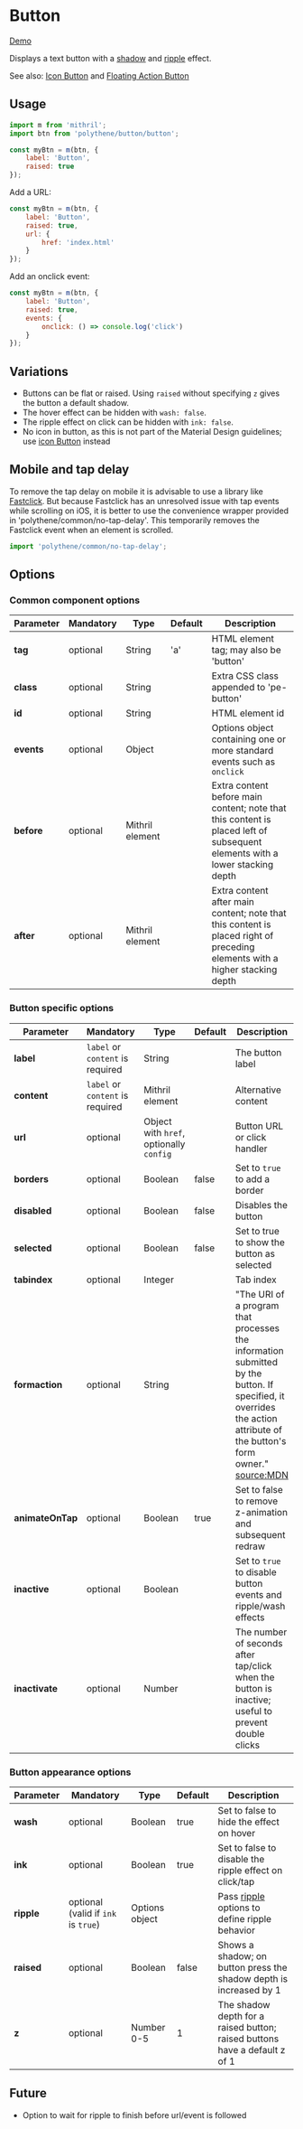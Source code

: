 # Button
<a class="btn-demo" href="http://arthurclemens.github.io/Polythene-examples/index.html#/button">Demo</a>

Displays a text button with a [shadow](#shadow) and [ripple](#ripple) effect.

See also: [Icon Button](#icon-button) and [Floating Action Button](#fab)

## Usage

~~~javascript
import m from 'mithril';
import btn from 'polythene/button/button';

const myBtn = m(btn, {
    label: 'Button',
    raised: true
});
~~~

Add a URL:

~~~javascript
const myBtn = m(btn, {
    label: 'Button',
    raised: true,
    url: {
        href: 'index.html'
    }
});
~~~

Add an onclick event:

~~~javascript
const myBtn = m(btn, {
    label: 'Button',
    raised: true,
    events: {
        onclick: () => console.log('click')
    }
});
~~~

## Variations

* Buttons can be flat or raised. Using `raised` without specifying `z` gives the button a default shadow.
* The hover effect can be hidden with `wash: false`.
* The ripple effect on click can be hidden with `ink: false`.
* No icon in button, as this is not part of the Material Design guidelines; use [icon Button](#icon-button) instead


## Mobile and tap delay

To remove the tap delay on mobile it is advisable to use a library like [Fastclick](https://github.com/ftlabs/fastclick). But because Fastclick has an unresolved issue with tap events while scrolling on iOS, it is better to use the convenience wrapper provided in 'polythene/common/no-tap-delay'. This temporarily removes the Fastclick event when an element is scrolled.

~~~javascript
import 'polythene/common/no-tap-delay';
~~~


## Options

### Common component options

| **Parameter** |  **Mandatory** | **Type** | **Default** | **Description** |
| ------------- | -------------- | -------- | ----------- | --------------- |
| **tag** | optional | String | 'a' | HTML element tag; may also be 'button' |
| **class** | optional | String |  | Extra CSS class appended to 'pe-button' |
| **id** | optional | String | | HTML element id |
| **events** | optional | Object | | Options object containing one or more standard events such as `onclick` |
| **before** | optional | Mithril element | | Extra content before main content; note that this content is placed left of subsequent elements with a lower stacking depth |
| **after** | optional | Mithril element | | Extra content after main content; note that this content is placed right of preceding elements with a higher stacking depth |

### Button specific options

| **Parameter** |  **Mandatory** | **Type** | **Default** | **Description** |
| ------------- | -------------- | -------- | ----------- | --------------- |
| **label** | `label` or `content` is required | String | | The button label |
| **content** | `label` or `content` is required | Mithril element | | Alternative content |
| **url** | optional | Object with `href`, optionally `config` | | Button URL or click handler |
| **borders** | optional | Boolean | false | Set to `true` to add a border |
| **disabled** | optional | Boolean | false | Disables the button |
| **selected** | optional | Boolean | false | Set to true to show the button as selected |
| **tabindex** | optional | Integer | | Tab index |
| **formaction** | optional | String | | "The URI of a program that processes the information submitted by the button. If specified, it overrides the action attribute of the button's form owner." [source:MDN](https://developer.mozilla.org/en-US/docs/Web/HTML/Element/button#attr-formaction) |
| **animateOnTap** | optional | Boolean  | true | Set to false to remove z-animation and subsequent redraw |
| **inactive** | optional | Boolean | | Set to `true` to disable button events and ripple/wash effects |
| **inactivate** | optional | Number | | The number of seconds after tap/click when the button is inactive; useful to prevent double clicks |

### Button appearance options

| **Parameter** |  **Mandatory** | **Type** | **Default** | **Description** |
| ------------- | -------------- | -------- | ----------- | --------------- |
| **wash** | optional | Boolean | true | Set to false to hide the effect on hover |
| **ink** | optional | Boolean | true | Set to false to disable the ripple effect on click/tap |
| **ripple** | optional (valid if `ink` is `true`) | Options object | | Pass [ripple](#ripple) options to define ripple behavior |
| **raised** | optional | Boolean | false | Shows a shadow; on button press the shadow depth is increased by 1 |
| **z** | optional | Number 0-5 | 1 | The shadow depth for a raised button; raised buttons have a default z of 1 |


## Future

* Option to wait for ripple to finish before url/event is followed
